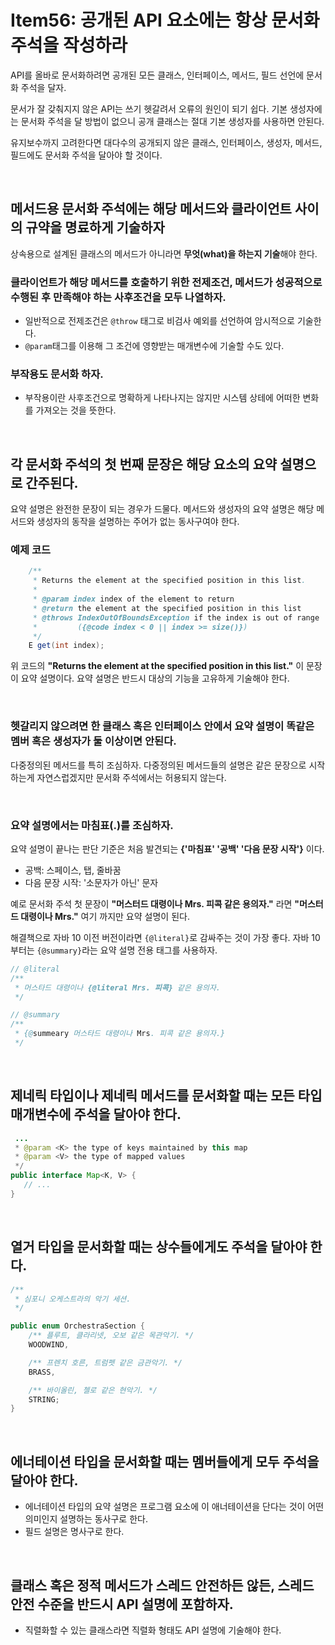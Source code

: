 # Item56: 공개된 API 요소에는 항상 문서화 주석을 작성하라

API를 올바로 문서화하려면 공개된 모든 클래스, 인터페이스, 메서드, 필드 선언에 문서화 주석을 달자.

문서가 잘 갖춰지지 않은 API는 쓰기 헷갈려서 오류의 원인이 되기 쉽다. 기본 생성자에는 문서화 주석을 달 방법이 없으니 공개 클래스는 절대 기본 생성자를 사용하면 안된다.

유지보수까지 고려한다면 대다수의 공개되지 않은 클래스, 인터페이스, 생성자, 메서드, 필드에도 문서화 주석을 달아야 할 것이다.

</br >

## 메서드용 문서화 주석에는 해당 메서드와 클라이언트 사이의 규약을 명료하게 기술하자

상속용으로 설계된 클래스의 메서드가 아니라면 **무엇(what)을 하는지 기술**해야 한다.

### 클라이언트가 해당 메서드를 호출하기 위한 전제조건, 메서드가 성공적으로 수행된 후 만족해야 하는 사후조건을 모두 나열하자.

- 일반적으로 전제조건은 `@throw` 태그로 비검사 예외를 선언하여 암시적으로 기술한다.
- `@param`태그를 이용해 그 조건에 영향받는 매개변수에 기술할 수도 있다.

### 부작용도 문서화 하자.

- 부작용이란 사후조건으로 명확하게 나타나지는 않지만 시스템 상테에 어떠한 변화를 가져오는 것을 뜻한다.

</br >

## 각 문서화 주석의 첫 번째 문장은 해당 요소의 요약 설명으로 간주된다.

요약 설명은 완전한 문장이 되는 경우가 드물다. 메서드와 생성자의 요약 설명은 해당 메서드와 생성자의 동작을 설명하는 주어가 없는 동사구여야 한다.

### 예제 코드

~~~java
    /**
     * Returns the element at the specified position in this list.
     *
     * @param index index of the element to return
     * @return the element at the specified position in this list
     * @throws IndexOutOfBoundsException if the index is out of range
     *         ({@code index < 0 || index >= size()})
     */
    E get(int index);
~~~

위 코드의 **"Returns the element at the specified position in this list."** 이 문장이 요약 설명이다. 요약 설명은 반드시 대상의 기능을 고유하게 기술해야 한다.

</br >

### 헷갈리지 않으려면 한 클래스 혹은 인터페이스 안에서 요약 설명이 똑같은 멤버 혹은 생성자가 둘 이상이면 안된다.

다중정의된 메서드를 특히 조심하자. 다중정의된 메서드들의 설명은 같은 문장으로 시작하는게 자연스럽겠지만 문서화 주석에서는 허용되지 않는다.

</br >

### 요약 설명에서는 마침표(.)를 조심하자.

요약 설명이 끝나는 판단 기준은 처음 발견되는 **{'마침표' '공백' '다음 문장 시작'}** 이다.

- 공백: 스페이스, 탭, 줄바꿈
- 다음 문장 시작: '소문자가 아닌' 문자

예로 문서화 주석 첫 문장이 **"머스터드 대령이나 Mrs. 피콕 같은 용의자."** 라면 **"머스터드 대령이나 Mrs."** 여기 까지만 요약 설명이 된다.

해결책으로 자바 10 이전 버전이라면 `{@literal}`로 감싸주는 것이 가장 좋다. 자바 10부터는 `{@summary}`라는 요약 설명 전용 태그를 사용하자.

~~~java
// @literal
/**
 * 머스타드 대령이나 {@literal Mrs. 피콕} 같은 용의자.
 */

// @summary
/**
 * {@summeary 머스타드 대령이나 Mrs. 피콕 같은 용의자.}
 */
~~~

</br >

## 제네릭 타입이나 제네릭 메서드를 문서화할 때는 모든 타입 매개변수에 주석을 달아야 한다.

~~~java
 ...
 * @param <K> the type of keys maintained by this map
 * @param <V> the type of mapped values
 */
public interface Map<K, V> {
   // ...
}
~~~

</br >

## 열거 타입을 문서화할 때는 상수들에게도 주석을 달아야 한다.

~~~java
/**
 * 심포니 오케스트라의 악기 세션.
 */

public enum OrchestraSection {
    /** 플루트, 클라리넷, 오보 같은 목관악기. */
    WOODWIND,

    /** 프렌치 호른, 트럼펫 같은 금관악기. */
    BRASS,

    /** 바이올린, 첼로 같은 현악기. */
    STRING;
}
~~~

</br >

## 에너테이션 타입을 문서화할 때는 멤버들에게 모두 주석을 달아야 한다.

- 에너테이션 타입의 요약 설명은 프로그램 요소에 이 애너테이션을 단다는 것이 어떤 의미인지 설명하는 동사구로 한다.
- 필드 설명은 명사구로 한다.

</br >

## 클래스 혹은 정적 메서드가 스레드 안전하든 않든, 스레드 안전 수준을 반드시 API 설명에 포함하자.

- 직렬화할 수 있는 클래스라면 직렬화 형태도 API 설명에 기술해야 한다.

